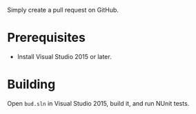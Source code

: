 Simply create a pull request on GitHub.


# Prerequisites

- Install Visual Studio 2015 or later.

# Building

Open `bud.sln` in Visual Studio 2015, build it, and run NUnit tests.
